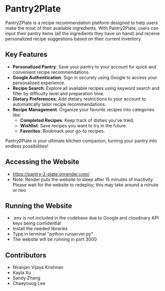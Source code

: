 # Pantry2Plate

Pantry2Plate is a recipe recommendation platform designed to help users make the most of their available ingredients. With Pantry2Plate, users can input their pantry items (all the ingredients they have on hand) and receive personalized recipe suggestions based on their current inventory.

## Key Features
- **Personalized Pantry**: Save your pantry to your account for quick and convenient recipe recommendations.
- **Google Authentication**: Sign in securely using Google to access your personalized experience.
- **Recipe Search**: Explore all available recipes using keyword search and filter by difficulty level and preparation time.
- **Dietary Preferences**: Add dietary restrictions to your account to automatically tailor recipe recommendations.
- **Recipe Management**: Organize your favorite recipes into categories like:
  - **Completed Recipes**: Keep track of dishes you've tried.
  - **Wishlist**: Save recipes you want to try in the future.
  - **Favorites**: Bookmark your go-to recipes.

Pantry2Plate is your ultimate kitchen companion, turning your pantry into endless possibilities!

## Accessing the Website
- https://pantry-2-plate.onrender.com/
- Note: Render puts the website to sleep after 15 minutes of inactivity. Please wait for the website to redeploy; this may take around a minute or two

## Running the Website
- .env is not included in the codebase due to Google and cloudinary API keys being confidential
- Install the needed libraries
- Type in terminal "python runserver.py"
- The website will be running in port 3000

## Contributors
- Niranjan Vijaya Krishnan
- Kayla Xu
- Sandy Zhang
- Chaeyoung Lee
